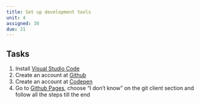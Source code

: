 ```yaml
---
title: Set up development tools
unit: 4
assigned: 30
due: 31
---
```


Tasks
-----

1. Install [Visual Studio Code](https://code.visualstudio.com/)
2. Create an account at [Github](https://github.com/)
3. Create an account at [Codepen](https://codepen.io)
4. Go to [Github Pages](https://pages.github.com/), choose “I don’t know” on the git client section and follow all the steps till the end
